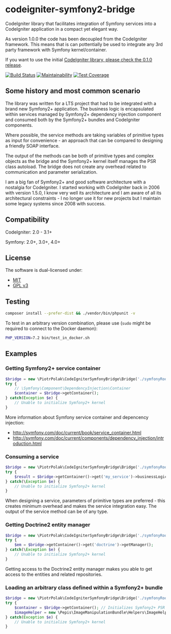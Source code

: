 # codeigniter-symfony2-bridge
CodeIgniter library that facilitates integration of Symfony services into a CodeIgniter application in a compact yet
elegant way.

As version 1.0.0 the code has been decoupled from the CodeIgniter framework. This means that is can pottentially be used
to integrate any 3rd party framework with Symfony kernel/container.

If you want to use the initial [CodeIgniter
library, please check the 0.1.0 release](https://github.com/piotrpolak/codeigniter-symfony2-bridge/releases/tag/0.1.0).

[![Build Status](https://travis-ci.org/piotrpolak/codeigniter-symfony2-bridge.svg)](https://travis-ci.org/piotrpolak/codeigniter-symfony2-bridge)
[![Maintainability](https://api.codeclimate.com/v1/badges/356328690ebe2cc991d1/maintainability)](https://codeclimate.com/github/piotrpolak/codeigniter-symfony2-bridge/maintainability)
[![Test Coverage](https://api.codeclimate.com/v1/badges/356328690ebe2cc991d1/test_coverage)](https://codeclimate.com/github/piotrpolak/codeigniter-symfony2-bridge/test_coverage)

## Some history and most common scenario

The library was written for a LTS project that had to be integrated with a brand new Symfony2+ application.
The business logic is encapsulated within services managed by Symfony2+ dependency injection component and consumed both
by the Symfony2+ bundles and CodeIgniter components.

Where possible, the service methods are taking variables of primitive types as input for convenience - an approach
that can be compared to designing a friendly SOAP interface.

The output of the methods can be both of primitive types and complex objects as the bridge and the Symfony2+ kernel
itself manages the PSR class autoload. The bridge does not create any overhead related to communication and parameter
serialization.

I am a big fan of Symfony2+ and good software architecture with a nostalgia for CodeIgniter.
I started working with CodeIgniter back in 2006 with version 1.5.0, I know very well its architecture and I am 
aware of all its architectural constraints - I no longer use it for new projects but I maintain some legacy systems
since 2008 with success.

## Compatibility
CodeIgniter: 2.0 - 3.1+

Symfony: 2.0+, 3.0+, 4.0+

## License
The software is dual-licensed under:
 * [MIT](LICENSE_MIT)
 * [GPL v3](LICENSE_GPL_V3)

## Testing

```bash
composer install --prefer-dist && ./vendor/bin/phpunit -v
```

To test in an arbitrary version combination, please use (`sudo` might be required to connect to the Docker daemon):
```bash
PHP_VERSION=7.2 bin/test_in_docker.sh
```

## Examples

### Getting Symfony2+ service container
```php
$bridge = new \PiotrPolak\CodeIgniterSymfonyBridge\Bridge('./symfonyRootDir');
try {
    // \Symfony\Component\DependencyInjection\Container
    $container = $bridge->getContainer();
} catch(Exception $e) {
    // Unable to initialize Symfony2+ kernel
}
```
More information about Symfony service container and depencency injection:
* http://symfony.com/doc/current/book/service_container.html
* http://symfony.com/doc/current/components/dependency_injection/introduction.html

### Consuming a service
```php
$bridge = new \PiotrPolak\CodeIgniterSymfonyBridge\Bridge('./symfonyRootDir');
try {
    $result = $bridge->getContainer()->get('my_service')->businessLogicServiceMethod('parameter of primitive type'));
} catch(\Exception $e) {
    // Unable to initialize Symfony2+ kernel
}
```

When designing a service, parameters of primitive types are preferred - this creates minimum overhead and makes the
service integration easy. The output of the service method can be of any type.

### Getting Doctrine2 entity manager
```php
$bridge = new \PiotrPolak\CodeIgniterSymfonyBridge\Bridge('./symfonyRootDir');
try {
    $em = $bridge->getContainer()->get('doctrine')->getManager();
} catch(\Exception $e) {
    // Unable to initialize Symfony2+ kernel
}
```

Getting access to the Doctrine2 entity manager makes you able to get access to the entities and related repositories.

### Loading an arbitrary class defined within a Symfony2+ bundle
```php
$bridge = new \PiotrPolak\CodeIgniterSymfonyBridge\Bridge('./symfonyRootDir');
try {
    $container = $bridge->getContainer(); // Initializes Symfony2+ PSR class loader
    $imageHelper = new \Pepis\ImageManipulationBundle\Helpers\ImageHelper();
} catch(Exception $e) {
    // Unable to initialize Symfony2+ kernel
}
```
